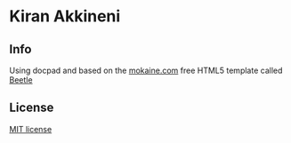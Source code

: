 # Kiran Akkineni




## Info

Using docpad and based on the [mokaine.com](http://mokaine.com) free HTML5 template called [Beetle](http://themes.mokaine.com/beetle-html/home-01.html) 


## License

[MIT license](http://creativecommons.org/licenses/MIT/)

